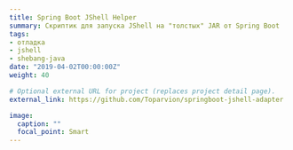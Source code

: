 ```yaml
---
title: Spring Boot JShell Helper
summary: Скриптик для запуска JShell на "толстых" JAR от Spring Boot
tags:
- отладка
- jshell
- shebang-java
date: "2019-04-02T00:00:00Z"
weight: 40

# Optional external URL for project (replaces project detail page).
external_link: https://github.com/Toparvion/springboot-jshell-adapter

image:
  caption: ""
  focal_point: Smart
---
```

